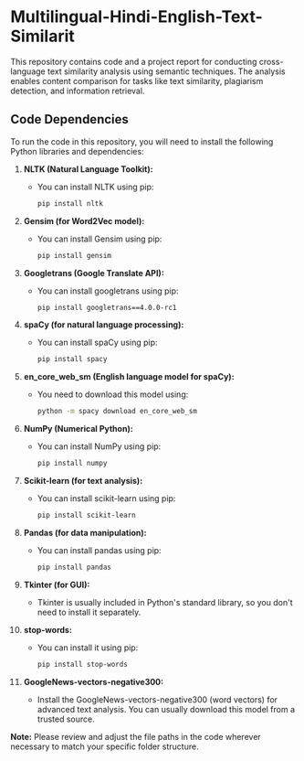 # Multilingual-Hindi-English-Text-Similarit
This repository contains code and a project report for conducting cross-language text similarity analysis using semantic techniques. The analysis enables content comparison for tasks like text similarity, plagiarism detection, and information retrieval.


## Code Dependencies

To run the code in this repository, you will need to install the following Python libraries and dependencies:

1. **NLTK (Natural Language Toolkit):**
   - You can install NLTK using pip:
     ```bash
     pip install nltk
     ```

2. **Gensim (for Word2Vec model):**
   - You can install Gensim using pip:
     ```bash
     pip install gensim
     ```

3. **Googletrans (Google Translate API):**
   - You can install googletrans using pip:
     ```bash
     pip install googletrans==4.0.0-rc1
     ```

4. **spaCy (for natural language processing):**
   - You can install spaCy using pip:
     ```bash
     pip install spacy
     ```

5. **en_core_web_sm (English language model for spaCy):**
   - You need to download this model using:
     ```bash
     python -m spacy download en_core_web_sm
     ```

6. **NumPy (Numerical Python):**
   - You can install NumPy using pip:
     ```bash
     pip install numpy
     ```

7. **Scikit-learn (for text analysis):**
   - You can install scikit-learn using pip:
     ```bash
     pip install scikit-learn
     ```

8. **Pandas (for data manipulation):**
   - You can install pandas using pip:
     ```bash
     pip install pandas
     ```

9. **Tkinter (for GUI):**
   - Tkinter is usually included in Python's standard library, so you don't need to install it separately.

10. **stop-words:**
    - You can install it using pip:
      ```bash
      pip install stop-words
      ```

11. **GoogleNews-vectors-negative300:**
    - Install the GoogleNews-vectors-negative300 (word vectors) for advanced text analysis. You can usually download this model from a trusted source.

**Note:** Please review and adjust the file paths in the code wherever necessary to match your specific folder structure.
